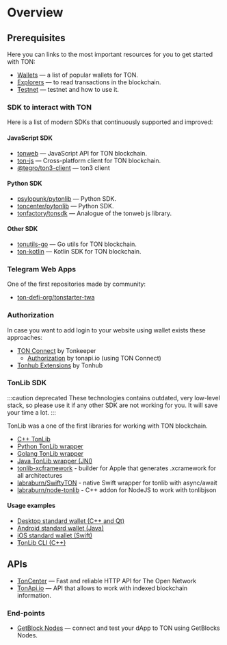 # Overview

## Prerequisites

Here you can links to the most important resources for you to get started with TON:

- [Wallets](https://ton.org/wallets) — a list of popular wallets for TON.
- [Explorers](https://ton.app/explorers) — to read transactions in the blockchain.
- [Testnet](/develop/smart-contracts/environment/testnet) — testnet and how to use it.


### SDK to interact with TON

Here is a list of modern SDKs that continuously supported and improved:

#### JavaScript SDK

* [tonweb](https://github.com/toncenter/tonweb) — JavaScript API for TON blockchain.
* [ton-js](https://github.com/tonwhales/ton) — Cross-platform client for TON blockchain.
* [@tegro/ton3-client](https://github.com/TegroTON/ton3-client) — ton3 client

#### Python SDK

* [psylopunk/pytonlib](https://github.com/psylopunk/pytonlib) — Python SDK.
* [toncenter/pytonlib](https://github.com/toncenter/pytonlib) — Python SDK.
* [tonfactory/tonsdk](https://github.com/tonfactory/tonsdk) — Analogue of the tonweb js library.

#### Other SDK

* [tonutils-go](https://github.com/xssnick/tonutils-go) — Go utils for TON blockchain.
* [ton-kotlin](https://github.com/andreypfau/ton-kotlin) — Kotlin SDK for TON blockchain.

### Telegram Web Apps

One of the first repositories made by community:
* [ton-defi-org/tonstarter-twa](https://github.com/ton-defi-org/tonstarter-twa)

### Authorization

In case you want to add login to your website using wallet exists these approaches:

* [TON Connect](https://github.com/tonkeeper/ton-connect/blob/main/TonConnectSpecification.md) by Tonkeeper
  * [Authorization](https://tonapi.io/docs#authorization) by tonapi.io (using TON Connect)
* [Tonhub Extensions](https://developers.tonhub.com/docs/apps) by Tonhub


### TonLib SDK

:::caution deprecated
These technologies contains outdated, very low-level stack, so please use it if any other SDK are not working for you. It will save your time a lot.
:::

TonLib was a one of the first libraries for working with TON blockchain.

* [C++ TonLib](https://github.com/ton-blockchain/ton/tree/master/example/cpp)
* [Python TonLib wrapper](https://github.com/toncenter/pytonlib)
* [Golang TonLib wrapper](https://github.com/ton-blockchain/tonlib-go)
* [Java TonLib wrapper (JNI)](https://github.com/ton-blockchain/tonlib-java)
* [tonlib-xcframework](https://github.com/labraburn/tonlib-xcframework) - builder for Apple that generates .xcramework for all architectures
* [labraburn/SwiftyTON](https://github.com/labraburn/SwiftyTON) - native Swift wrapper for tonlib with async/await
* [labraburn/node-tonlib](https://github.com/labraburn/node-tonlib) - C++ addon for NodeJS to work with tonlibjson

#### Usage examples

* [Desktop standard wallet (C++ and Qt)](https://github.com/newton-blockchain/wallet-desktop)
* [Android standard wallet (Java)](https://github.com/trm-dev/wallet-android)
* [iOS standard wallet (Swift)](https://github.com/trm-dev/wallet-ios)
* [TonLib CLI (C++)](https://github.com/ton-blockchain/ton/blob/master/tonlib/tonlib/tonlib-cli.cpp)



## APIs

* [TonCenter](https://toncenter.com/) — Fast and reliable HTTP API for The Open Network
* [TonApi.io](https://tonapi.io/) — API that allows to work with indexed blockchain information.

### End-points  

* [GetBlock Nodes](https://getblock.io/nodes/ton/) — connect and test your dApp to TON using GetBlocks Nodes.
